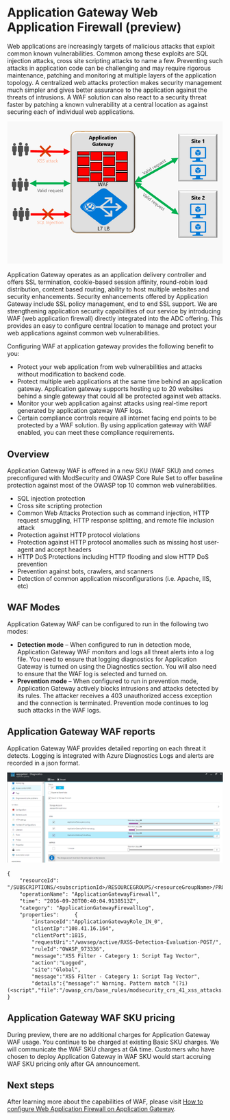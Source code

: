 <properties
   pageTitle="Application Gateway Web Application Firewall| Microsoft Azure"
   description="This page provides an overview of the Application Gateway Web Application Firewall functionality."
   documentationCenter="na"
   services="application-gateway"
   authors="amsriva"
   manager="rossort"
   editor="amsriva"/>
<tags
   ms.service="application-gateway"
   ms.devlang="na"
   ms.topic="article"
   ms.tgt_pltfrm="na"
   ms.workload="infrastructure-services"
   ms.date="09/26/2016"
   ms.author="amsriva"/>

# Application Gateway Web Application Firewall (preview)

Web applications are increasingly targets of malicious attacks that exploit common known vulnerabilities. Common among these exploits are SQL injection attacks, cross site scripting attacks to name a few.
Preventing such attacks in application code can be challenging and may require rigorous maintenance, patching and monitoring at multiple layers of the application topology. A centralized web attacks protection makes security management much simpler and gives better assurance to the application against the threats of intrusions. A WAF solution can also react to a security threat faster by patching a known vulnerability at a central location as against securing each of individual web applications.

![imageURLroute](./media/application-gateway-webapplicationfirewall-overview/WAF1.png)

Application Gateway operates as an application delivery controller and offers SSL termination, cookie-based session affinity, round-robin load distribution, content based routing, ability to host multiple websites and security enhancements. Security enhancements offered by Application Gateway include SSL policy management, end to end SSL support. We are strengthening application security capabilities of our service by introducing WAF (web application firewall) directly integrated into the ADC offering. This provides an easy to configure central location to manage and protect your web applications against common web vulnerabilities.

Configuring WAF at application gateway provides the following benefit to you:

- Protect your web application from web vulnerabilities and attacks without modification to backend code.
- Protect multiple web applications at the same time behind an application gateway. Application gateway supports hosting up to 20 websites behind a single gateway that could all be protected against web attacks.
- Monitor your web application against attacks using real-time report generated by application gateway WAF logs.
- Certain compliance controls require all internet facing end points to be protected by a WAF solution. By using application gateway with WAF enabled, you can meet these compliance requirements.

## Overview

Application Gateway WAF is offered in a new SKU (WAF SKU) and comes preconfigured with ModSecurity and OWASP Core Rule Set to offer baseline protection against most of the OWASP top 10 common web vulnerabilities.

- SQL injection protection
- Cross site scripting protection
- Common Web Attacks Protection such as command injection, HTTP request smuggling, HTTP response splitting, and remote file inclusion attack
- Protection against HTTP protocol violations
- Protection against HTTP protocol anomalies such as missing host user-agent and accept headers
- HTTP DoS Protections including HTTP flooding and slow HTTP DoS prevention
- Prevention against bots, crawlers, and scanners
- Detection of common application misconfigurations (i.e. Apache, IIS, etc)

## WAF Modes

Application Gateway WAF can be configured to run in the following two modes:

- **Detection mode** – When configured to run in detection mode, Application Gateway WAF monitors and logs all threat alerts into a log file. You need to ensure that logging diagnostics for Application Gateway is turned on using the Diagnostics section. You will also need to ensure that the WAF log is selected and turned on.
- **Prevention mode** – When configured to run in prevention mode, Application Gateway actively blocks intrusions and attacks detected by its rules. The attacker receives a 403 unauthorized access exception and the connection is terminated. Prevention mode continues to log such attacks in the WAF logs.

## Application Gateway WAF reports

Application Gateway WAF provides detailed reporting on each threat it detects. Logging is integrated with Azure Diagnostics Logs and alerts are recorded in a json format.

![imageURLroute](./media/application-gateway-webapplicationfirewall-overview/waf2.png)

    {
        "resourceId": "/SUBSCRIPTIONS/<subscriptionId>/RESOURCEGROUPS/<resourceGroupName>/PROVIDERS/MICROSOFT.NETWORK/APPLICATIONGATEWAYS/<applicationGatewayName>",
        "operationName": "ApplicationGatewayFirewall",
        "time": "2016-09-20T00:40:04.9138513Z",
        "category": "ApplicationGatewayFirewallLog",
        "properties":     {
            "instanceId":"ApplicationGatewayRole_IN_0",
            "clientIp":"108.41.16.164",
            "clientPort":1815,
            "requestUri":"/wavsep/active/RXSS-Detection-Evaluation-POST/",
            "ruleId":"OWASP_973336",
            "message":"XSS Filter - Category 1: Script Tag Vector",
            "action":"Logged",
            "site":"Global",
            "message":"XSS Filter - Category 1: Script Tag Vector",
            "details":{"message":" Warning. Pattern match "(?i)(<script","file":"/owasp_crs/base_rules/modsecurity_crs_41_xss_attacks.conf","line":"14"}}
    }

## Application Gateway WAF SKU pricing

During preview, there are no additional charges for Application Gateway WAF usage. You continue to be charged at existing Basic SKU charges. We will communicate the WAF SKU charges at GA time. Customers who have chosen to deploy Application Gateway in WAF SKU would start accruing WAF SKU pricing only after GA announcement.

## Next steps

After learning more about the capabilities of WAF, please visit [How to configure Web Application Firewall on Application Gateway](application-gateway-web-application-firewall-portal.md).
